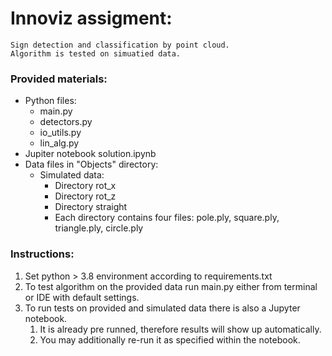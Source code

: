 # Innoviz assigment:

    Sign detection and classification by point cloud.
    Algorithm is tested on simuatied data.

### Provided materials:

 - Python files:
    - main.py
    - detectors.py
    - io_utils.py
    - lin_alg.py
 - Jupiter notebook solution.ipynb
 - Data files in "Objects" directory:
   - Simulated data:
      - Directory rot_x
      - Directory rot_z
      - Directory straight
      - Each directory contains four files: pole.ply, square.ply, triangle.ply, circle.ply
   
### Instructions:

   1. Set python > 3.8 environment according to requirements.txt
   2. To test algorithm on the provided data run main.py either from terminal or IDE with default settings.
   3. To run tests on provided and simulated data there is also a Jupyter notebook.
      1. It is already pre runned, therefore results will show up automatically.
      2. You may additionally re-run it as specified within the notebook.
